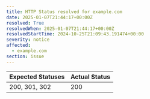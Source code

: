 ```yaml
---
title: HTTP Status resolved for example.com
date: 2025-01-07T21:44:17+00:00Z
resolved: True
resolvedWhen: 2025-01-07T21:44:17+00:00Z
resolvedStartTime: 2024-10-25T21:09:43.191474+00:00
severity: notice
affected:
  - example.com
section: issue
---
```


| Expected Statuses | Actual Status  |
|-------------------|----------------|
| 200, 301, 302 | 200 |
